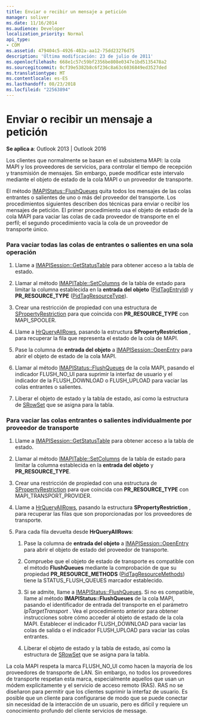 ```yaml
---
title: Enviar o recibir un mensaje a petición
manager: soliver
ms.date: 11/16/2014
ms.audience: Developer
localization_priority: Normal
api_type:
- COM
ms.assetid: 479404c5-4926-402a-aa12-75dd23276d75
description: 'Última modificación: 23 de julio de 2011'
ms.openlocfilehash: 668e1c57c59bf2356be808e0347e1bd5135478a2
ms.sourcegitcommit: 0cf39e5382b8c6f236c8a63c6036849ed3527ded
ms.translationtype: MT
ms.contentlocale: es-ES
ms.lasthandoff: 08/23/2018
ms.locfileid: "22563894"
---
```

# <a name="sending-or-receiving-a-message-on-demand"></a>Enviar o recibir un mensaje a petición
  
**Se aplica a**: Outlook 2013 | Outlook 2016 
  
Los clientes que normalmente se basan en el subsistema MAPI: la cola MAPI y los proveedores de servicios, para controlar el tiempo de recepción y transmisión de mensajes. Sin embargo, puede modificar este intervalo mediante el objeto de estado de la cola MAPI o un proveedor de transporte.
  
El método [IMAPIStatus::FlushQueues](imapistatus-flushqueues.md) quita todos los mensajes de las colas entrantes o salientes de uno o más del proveedor del transporte. Los procedimientos siguientes describen dos técnicas para enviar o recibir los mensajes de petición. El primer procedimiento usa el objeto de estado de la cola MAPI para vaciar las colas de cada proveedor de transporte en el perfil; el segundo procedimiento vacía la cola de un proveedor de transporte único. 
  
### <a name="to-flush-all-incoming-or-outgoing-queues-in-a-single-operation"></a>Para vaciar todas las colas de entrantes o salientes en una sola operación
  
1. Llame a [IMAPISession::GetStatusTable](imapisession-getstatustable.md) para obtener acceso a la tabla de estado. 
    
2. Llamar al método [IMAPITable::SetColumns](imapitable-setcolumns.md) de la tabla de estado para limitar la columna establecida en la **entrada del objeto** ([PidTagEntryId](pidtagentryid-canonical-property.md)) y **PR_RESOURCE_TYPE** ([PidTagResourceType](pidtagresourcetype-canonical-property.md)).
    
3. Crear una restricción de propiedad con una estructura de [SPropertyRestriction](spropertyrestriction.md) para que coincida con **PR_RESOURCE_TYPE** con MAPI_SPOOLER. 
    
4. Llame a [HrQueryAllRows](hrqueryallrows.md), pasando la estructura **SPropertyRestriction** , para recuperar la fila que representa el estado de la cola de MAPI. 
    
5. Pase la columna de **entrada del objeto** a [IMAPISession::OpenEntry](imapisession-openentry.md) para abrir el objeto de estado de la cola MAPI. 
    
6. Llamar al método [IMAPIStatus::FlushQueues](imapistatus-flushqueues.md) de la cola MAPI, pasando el indicador FLUSH_NO_UI para suprimir la interfaz de usuario y el indicador de la FLUSH_DOWNLOAD o FLUSH_UPLOAD para vaciar las colas entrantes o salientes. 
    
7. Liberar el objeto de estado y la tabla de estado, así como la estructura de [SRowSet](srowset.md) que se asigna para la tabla. 
    
### <a name="to-flush-incoming-or-outgoing-queues-individually-by-transport-provider"></a>Para vaciar las colas entrantes o salientes individualmente por proveedor de transporte
  
1. Llame a [IMAPISession::GetStatusTable](imapisession-getstatustable.md) para obtener acceso a la tabla de estado. 
    
2. Llamar al método [IMAPITable::SetColumns](imapitable-setcolumns.md) de la tabla de estado para limitar la columna establecida en la **entrada del objeto** y **PR_RESOURCE_TYPE**.
    
3. Crear una restricción de propiedad con una estructura de [SPropertyRestriction](spropertyrestriction.md) para que coincida con **PR_RESOURCE_TYPE** con MAPI_TRANSPORT_PROVIDER. 
    
4. Llame a [HrQueryAllRows](hrqueryallrows.md), pasando la estructura **SPropertyRestriction** , para recuperar las filas que son proporcionadas por los proveedores de transporte. 
    
5. Para cada fila devuelta desde **HrQueryAllRows**:
    
    1. Pase la columna de **entrada del objeto** a [IMAPISession::OpenEntry](imapisession-openentry.md) para abrir el objeto de estado del proveedor de transporte. 
        
    2. Compruebe que el objeto de estado de transporte es compatible con el método **FlushQueues** mediante la comprobación de que su propiedad **PR_RESOURCE_METHODS** ([PidTagResourceMethods](pidtagresourcemethods-canonical-property.md)) tiene la STATUS_FLUSH_QUEUES marcador establecido. 
        
    3. Si se admite, llame a [IMAPIStatus::FlushQueues](imapistatus-flushqueues.md). Si no es compatible, llame al método **IMAPIStatus::FlushQueues** de la cola MAPI, pasando el identificador de entrada del transporte en el parámetro _lpTargetTransport_ . Vea el procedimiento anterior para obtener instrucciones sobre cómo acceder al objeto de estado de la cola MAPI. Establecer el indicador FLUSH_DOWNLOAD para vaciar las colas de salida o el indicador FLUSH_UPLOAD para vaciar las colas entrantes. 
        
    4. Liberar el objeto de estado y la tabla de estado, así como la estructura de [SRowSet](srowset.md) que se asigna para la tabla. 
    
La cola MAPI respeta la marca FLUSH_NO_UI como hacen la mayoría de los proveedores de transporte de LAN. Sin embargo, no todos los proveedores de transporte respetan esta marca, especialmente aquellos que usan un módem explícitamente y el servicio de acceso remoto (RAS). RAS no se diseñaron para permitir que los clientes suprimir la interfaz de usuario. Es posible que un cliente para configurarse de modo que se puede conectar sin necesidad de la interacción de un usuario, pero es difícil y requiere un conocimiento profundo del cliente servicios de message.
  

